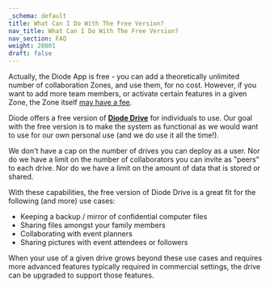 ```yaml
---
_schema: default
title: What Can I Do With The Free Version?
nav_title: What Can I Do With The Free Version?
nav_section: FAQ
weight: 20001
draft: false
---
```

Actually, the Diode App is free - you can add a theoretically unlimited number of collaboration Zones, and use them,  for no cost.  However, if you want to add more team members, or activate certain features in a given Zone, the Zone itself <a href="https://diode.io/pricing" target="_blank" rel="noopener">may have a fee</a>.

Diode offers a free version of <a href="https://diode.io/products/d-drive/" target="_blank" rel="noopener"><strong>Diode Drive</strong></a> for individuals to use. Our goal with the free version is to make the system as functional as we would want to use for our own personal use (and we do use it all the time!).

We don't have a cap on the number of drives you can deploy as a user. Nor do we have a limit on the number of collaborators you can invite as "peers" to each drive. Nor do we have a limit on the amount of data that is stored or shared.

With these capabilities, the free version of Diode Drive is a great fit for the following (and more) use cases:

* Keeping a backup / mirror of confidential computer files
* Sharing files amongst your family members
* Collaborating with event planners
* Sharing pictures with event attendees or followers

When your use of a given drive grows beyond these use cases and requires more advanced features typically required in commercial settings, the drive can be upgraded to support those features.